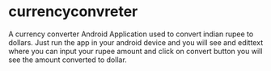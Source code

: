 # currencyconvreter
A currency converter Android Application used to convert indian rupee to dollars.
Just run the app in your android device and you will see and edittext where you can input your rupee amount and click on convert button you will see the amount converted to dollar.
